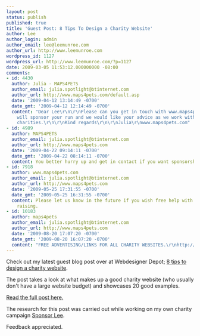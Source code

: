 ```yaml
---
layout: post
status: publish
published: true
title: 'Guest Post: 8 Tips To Design a Charity Website'
author: Lee
author_login: admin
author_email: lee@leemunroe.com
author_url: http://www.leemunroe.com
wordpress_id: 1127
wordpress_url: http://www.leemunroe.com/?p=1127
date: 2009-03-05 11:53:12.000000000 -08:00
comments:
- id: 4430
  author: Julia - MAPS4PETS
  author_email: julia.spotlight@btinternet.com
  author_url: http://www.maps4pets.com/default.asp
  date: '2009-04-12 13:14:49 -0700'
  date_gmt: '2009-04-12 12:14:49 -0700'
  content: "Dear Lee\r\n\r\nPlease can you get in touch with www.maps4pets.com\r\nWe
    will sponsor your run and we would like your advice as we work with a number of
    charities.\r\n\r\nKind regards\r\n\r\nJulia\r\nwww.maps4pets.com"
- id: 4989
  author: MAPS4PETS
  author_email: julia.spotlight@btinternet.com
  author_url: http://www.maps4pets.com
  date: '2009-04-22 09:14:11 -0700'
  date_gmt: '2009-04-22 08:14:11 -0700'
  content: You better hurry up and get in contact if you want sponsorship!!!
- id: 7918
  author: www.maps4pets.com
  author_email: julia.spotlight@btinternet.com
  author_url: http://www.maps4pets.com
  date: '2009-05-25 17:31:55 -0700'
  date_gmt: '2009-05-25 16:31:55 -0700'
  content: Please let us know in the future if you wish free help with charity fund
    raising.
- id: 10183
  author: maps4pets
  author_email: julia.spotlight@btinternet.com
  author_url: http://www.maps4pets.com
  date: '2009-08-20 17:07:20 -0700'
  date_gmt: '2009-08-20 16:07:20 -0700'
  content: "FREE ADVERTISING/LINKS FOR ALL CHARITY WEBSITES.\r\nhttp://www.maps4pets.com/acknowledgements.asp"
---
```

Check out my latest guest blog post over at Webdesigner Depot; <a href="http://www.webdesignerdepot.com/2009/03/8-tips-to-design-a-charity-website/">8 tips to design a charity website</a>.

The post takes a look at what makes up a good charity website (who usually don't have a large website budget) and showcases 20 good examples.

<!--more-->

<a href="http://www.webdesignerdepot.com/2009/03/8-tips-to-design-a-charity-website/">Read the full post here.</a>

The research for this post was carried out while working on my own charity campaign <a href="http://www.leemunroe.com/help-action-for-kids/">Sponsor Lee</a>.

Feedback appreciated.
